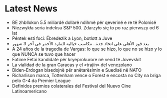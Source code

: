 # Latest News
-  BE zhbllokon 5.5 miliardë dollarë ndihmë për qeverinë e re të Polonisë
-  Niezwykła seria indeksu S&P 500. Zdarzyło się to po raz pierwszy od 6 lat
-  Péntek esti foci: Ébredezik a Lyon, botlott a Juve
-  بعد فوز الأهلي على اتحاد جدة.. مكاسب خيالية للمارد الأحمر في آخر 3 شهور
-  A 24 años de la tragedia de Vargas: lo que se hizo, lo que no se hizo y lo que NUNCA se tuvo que hacer
-  Fatime Fetai kandidate për kryeprokurore në vend të Jovevskit
-  La vialidad de la gran Caracas y el «trajín» del venezolano
-  Biden-Erdogan bisedojnë për anëtarësimin e Suedisë në NATO
-  Richarlison marca, Tottenham vence o Forest e encosta no City na briga pelo G-4 da Premier League
-  Definidos premios colaterales del Festival del Nuevo Cine Latinoamericano
